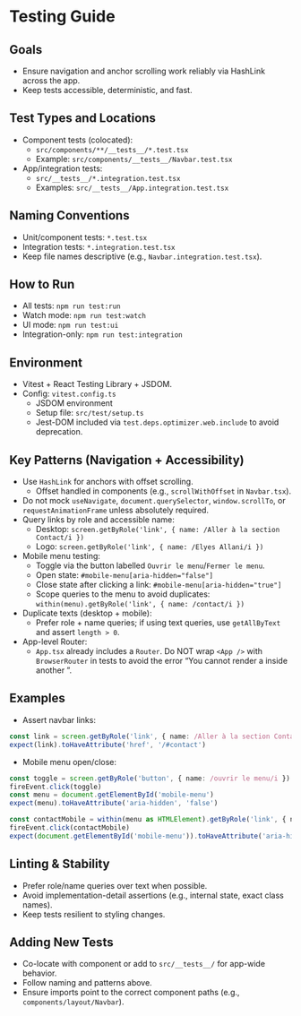 # Testing Guide

## Goals
- Ensure navigation and anchor scrolling work reliably via HashLink across the app.
- Keep tests accessible, deterministic, and fast.

## Test Types and Locations
- Component tests (colocated):
  - `src/components/**/__tests__/*.test.tsx`
  - Example: `src/components/__tests__/Navbar.test.tsx`
- App/integration tests:
  - `src/__tests__/*.integration.test.tsx`
  - Examples: `src/__tests__/App.integration.test.tsx`

## Naming Conventions
- Unit/component tests: `*.test.tsx`
- Integration tests: `*.integration.test.tsx`
- Keep file names descriptive (e.g., `Navbar.integration.test.tsx`).

## How to Run
- All tests: `npm run test:run`
- Watch mode: `npm run test:watch`
- UI mode: `npm run test:ui`
- Integration-only: `npm run test:integration`

## Environment
- Vitest + React Testing Library + JSDOM.
- Config: `vitest.config.ts`
  - JSDOM environment
  - Setup file: `src/test/setup.ts`
  - Jest-DOM included via `test.deps.optimizer.web.include` to avoid deprecation.

## Key Patterns (Navigation + Accessibility)
- Use `HashLink` for anchors with offset scrolling.
  - Offset handled in components (e.g., `scrollWithOffset` in `Navbar.tsx`).
- Do not mock `useNavigate`, `document.querySelector`, `window.scrollTo`, or `requestAnimationFrame` unless absolutely required.
- Query links by role and accessible name:
  - Desktop: `screen.getByRole('link', { name: /Aller à la section Contact/i })`
  - Logo: `screen.getByRole('link', { name: /Elyes Allani/i })`
- Mobile menu testing:
  - Toggle via the button labelled `Ouvrir le menu`/`Fermer le menu`.
  - Open state: `#mobile-menu[aria-hidden="false"]`
  - Close state after clicking a link: `#mobile-menu[aria-hidden="true"]`
  - Scope queries to the menu to avoid duplicates: `within(menu).getByRole('link', { name: /contact/i })`
- Duplicate texts (desktop + mobile):
  - Prefer role + name queries; if using text queries, use `getAllByText` and assert `length > 0`.
- App-level Router:
  - `App.tsx` already includes a `Router`. Do NOT wrap `<App />` with `BrowserRouter` in tests to avoid the error “You cannot render a <Router> inside another <Router>”.

## Examples
- Assert navbar links:
```ts
const link = screen.getByRole('link', { name: /Aller à la section Contact/i })
expect(link).toHaveAttribute('href', '/#contact')
```

- Mobile menu open/close:
```ts
const toggle = screen.getByRole('button', { name: /ouvrir le menu/i })
fireEvent.click(toggle)
const menu = document.getElementById('mobile-menu')
expect(menu).toHaveAttribute('aria-hidden', 'false')

const contactMobile = within(menu as HTMLElement).getByRole('link', { name: /contact/i })
fireEvent.click(contactMobile)
expect(document.getElementById('mobile-menu')).toHaveAttribute('aria-hidden', 'true')
```

## Linting & Stability
- Prefer role/name queries over text when possible.
- Avoid implementation-detail assertions (e.g., internal state, exact class names).
- Keep tests resilient to styling changes.

## Adding New Tests
- Co-locate with component or add to `src/__tests__/` for app-wide behavior.
- Follow naming and patterns above.
- Ensure imports point to the correct component paths (e.g., `components/layout/Navbar`).
